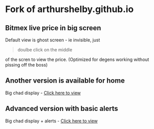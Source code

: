 # Fork of arthurshelby.github.io
## Bitmex live price in big screen

Default view is ghost screen - ie invisible, just 

> doulbe click on the middle

 of the scren to view the price. (Optimized for degens working without pissing off the boss) 

## Another version is available for home 
 Big chad display - [Click here to view](https://arthurshelby.github.io/normal.html)


## Advanced version with basic alerts 
 Big chad display + alerts - [Click here to view](https://arthurshelby.github.io/advanced.html)


